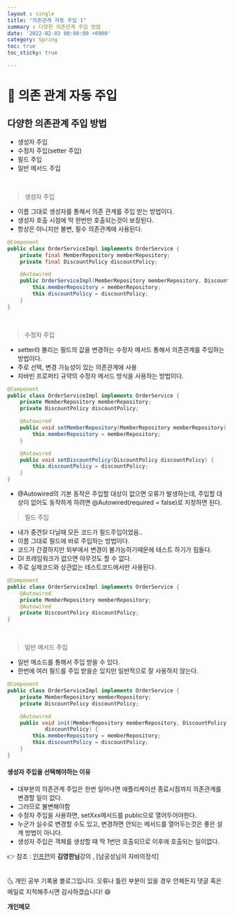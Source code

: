```yaml
---
layout : single
title: "의존관계 자동 주입 1"
summary : 다양한 의존관계 주입 방법
date: '2022-02-03 00:00:00 +0900'
category: Spring
toc: true
toc_sticky: true

---
```


# 📌 의존 관계 자동 주입

## 다양한 의존관계 주입 방법

- 생성자 주입
- 수정자 주입(setter 주입)
- 필드 주입
- 일반 메서드 주입

<br>

> 생성자 주입

- 이름 그대로 생성자를 통해서 의존 관계를 주입 받는 방법이다.
- 생성자 호출 시점에 딱 한번만 호출되는것이 보장된다.
- 항상은 아니지만 불변, 필수 의존관계에 사용된다.

```java
@Component
public class OrderServiceImpl implements OrderService {
    private final MemberRepository memberRepository;
    private final DiscountPolicy discountPolicy;

    @Autowired
    public OrderServiceImpl(MemberRepository memberRepository, DiscountPolicy discountPolicy) {
        this.memberRepository = memberRepository;
        this.discountPolicy = discountPolicy;
    }
}
```

<br>

> 수정자 주입

- setter라 불리는 필드의 값을 변경하는 수정자 메서드 통해서 의존관계를 주입하는 방법이다.
- 주로 선택, 변경 가능성이 있는 의존관계에 사용
- 자바빈 프로퍼티 규약의 수정자 메서드 방식을 사용하는 방법이다.

```java
@Component
public class OrderServiceImpl implements OrderService {
    private MemberRepository memberRepository;
    private DiscountPolicy discountPolicy;

    @Autowired
    public void setMemberRepository(MemberRepository memberRepository) {
        this.memberRepository = memberRepository;
    }

    @Autowired
    public void setDiscountPolicy(DiscountPolicy discountPolicy) {
        this.discountPolicy = discountPolicy;
    }
}
```

- @Autowired의 기본 동작은 주입할 대상이 없으면 오류가 발생하는데, 주입할 대상이 없어도 동작하게 하려면 @Autowired(required = false)로 지정하면 된다.

> 필드 주입

- 내가 중견SI 다닐때 모든 코드가 필드주입이었음..
- 이름 그대로 필드에 바로 주입하는 방법이다.
- 코드가 간결하지만 외부에서 변경이 불가능하기때문에 테스트 하기가 힘들다.
- DI 프레임워크가 없으면 아무것도 할 수 없다.
- 주로 실제코드와 상관없는 테스트코드에서만 사용된다.

```java
@Component
public class OrderServiceImpl implements OrderService {
    @Autowired
    private MemberRepository memberRepository;
    @Autowired
    private DiscountPolicy discountPolicy;
}
```

<br>

> 일반 메서드 주입

- 일반 메소드를 통해서 주입 받을 수 있다.
- 한번에 여러 필드를 주입 받을순 있지만 일반적으로 잘 사용하지 않는다.

```java
@Component
public class OrderServiceImpl implements OrderService {
    private MemberRepository memberRepository;
    private DiscountPolicy discountPolicy;

    @Autowired
    public void init(MemberRepository memberRepository, DiscountPolicy
            discountPolicy) {
        this.memberRepository = memberRepository;
        this.discountPolicy = discountPolicy;
    }
}
```

#### 생성자 주입을 선택해야하는 이유
- 대부분의 의존관계 주입은 한번 일어나면 애플리케이션 종료시점까지 의존관계를 변경할 일이 없다.
- 그러므로 불변해야함 
- 수정자 주입을 사용하면, setXxx메서드를 public으로 열어두어야한다.
- 누군가 실수로 변경할 수도 있고, 변경하면 안되는 메서드를 열어두는것은 좋은 설계 방법이 아니다.
- 생성자 주입은 객체를 생성할 때 딱 1번만 호출되므로 이후에 호출되는 일이없다.


👉 참조 : [인프런](https://www.inflearn.com/)의 **김영한님**강의 , [남궁성님의 자바의정석]


<br>
🌜 개인 공부 기록용 블로그입니다. 오류나 틀린 부분이 있을 경우 
언제든지 댓글 혹은 메일로 지적해주시면 감사하겠습니다! 😄

<br>

**개인메모**

